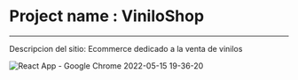 
# Project name : ViniloShop
***
Descripcion del sitio: Ecommerce dedicado a la venta de vinilos

![React App - Google Chrome 2022-05-15 19-36-20](https://user-images.githusercontent.com/94885151/168513067-267ff344-9c6a-4db1-9918-72a7a7555687.gif)

